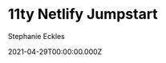 ---
title: 11ty Netlify Jumpstart
github: https://github.com/5t3ph/11ty-netlify-jumpstart
demo: https://11ty-netlify-jumpstart.netlify.app/
license: ISC
author: Stephanie Eckles
author_link: ''
author_twitter: 5t3ph
author_github: 5t3ph
date: 2021-04-29T00:00:00.000Z
ssg:
  - Eleventy
cms:
  - Netlifycms
css: null
archetype: null
services: null
hosting:
  - Netlify
  - Vercel
description: >-
  Quickly launch an 11ty-generated static site. Includes a minimal Sass
  framework, and generated sitemap, RSS feed, and social share preview images.
stale: false
disabled: false
disabled_reason: null
draft: false
---